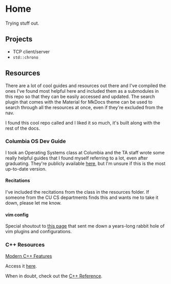 # Home

Trying stuff out.

## Projects

- TCP client/server
- `std::chrono`

## Resources

There are a lot of cool guides and resources out there and I've compiled
the ones I've found most helpful here and included them as a submodules
in this repo so that they can be easily accessed and updated. The search
plugin that comes with the Material for MkDocs theme can be used to search
through all the resources at once, even if they're excluded from the nav.

I found this cool repo called
and I liked it so much, it's
built along with the rest of the docs.

### Columbia OS Dev Guide

I took an Operating Systems class at Columbia and the TA staff wrote some really
helpful guides that I found myself referring to a lot, even after graduating.
They're publicly available [here](https://columbia-os.github.io/dev-guides/),
but I'm unsure if this is the most up-to-date version.

#### Recitations

I've included the recitations from the class in the resources folder.
If someone from the CU CS departments finds this and wants me to take it down,
please let me know.

#### vim config

Special shoutout to [this page](https://columbia-os.github.io/dev-guides/vim-workflow.html)
that sent me down a years-long rabbit hole of vim plugins and configurations.

### C++ Resources

[Modern C++ Features](https://github.com/AnthonyCalandra/modern-cpp-features)

Access it [here](resources/modern-cpp-features/README.md).

When in doubt, check out the [C++ Reference](https://en.cppreference.com/w/).
